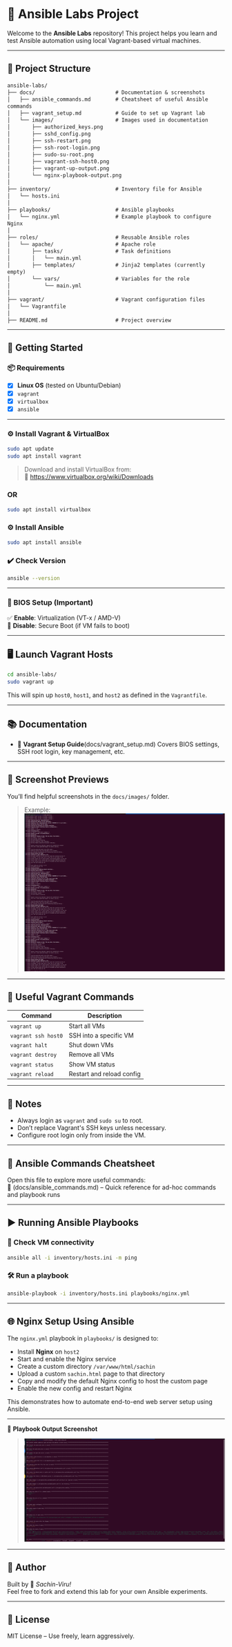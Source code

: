 # 🧪 Ansible Labs Project

Welcome to the **Ansible Labs** repository! This project helps you learn and test Ansible automation using local Vagrant-based virtual machines.

---

## 📁 Project Structure

```
ansible-labs/
├── docs/                          # Documentation & screenshots
│   ├── ansible_commands.md        # Cheatsheet of useful Ansible commands
│   ├── vagrant_setup.md           # Guide to set up Vagrant lab
│   └── images/                    # Images used in documentation
│       ├── authorized_keys.png
│       ├── sshd_config.png
│       ├── ssh-restart.png
│       ├── ssh-root-login.png
│       ├── sudo-su-root.png
│       ├── vagrant-ssh-host0.png
│       ├── vagrant-up-output.png
│       └── nginx-playbook-output.png
│
├── inventory/                     # Inventory file for Ansible
│   └── hosts.ini
│
├── playbooks/                     # Ansible playbooks
│   └── nginx.yml                  # Example playbook to configure Nginx
│
├── roles/                         # Reusable Ansible roles
│   └── apache/                    # Apache role
│       ├── tasks/                 # Task definitions
│       │   └── main.yml
│       ├── templates/             # Jinja2 templates (currently empty)
│       └── vars/                  # Variables for the role
│           └── main.yml
│
├── vagrant/                       # Vagrant configuration files
│   └── Vagrantfile
│
├── README.md                      # Project overview
```

---

## 🚀 Getting Started

### 📦 Requirements

- [x] **Linux OS** (tested on Ubuntu/Debian)
- [x] `vagrant`
- [x] `virtualbox`
- [x] `ansible`

---

### ⚙️ Install Vagrant & VirtualBox

```bash
sudo apt update
sudo apt install vagrant
```

> Download and install VirtualBox from:  
> 🔗 https://www.virtualbox.org/wiki/Downloads

### OR

```bash
sudo apt install virtualbox
```

### ⚙️ Install Ansible

```bash
sudo apt install ansible
```

### ✔️ Check Version

```bash
ansible --version
```

---

### 🔐 BIOS Setup (Important)

✅ **Enable**: Virtualization (VT-x / AMD-V)  
🚫 **Disable**: Secure Boot (if VM fails to boot)

---

## 🖥️ Launch Vagrant Hosts

```bash
cd ansible-labs/
sudo vagrant up
```

This will spin up `host0`, `host1`, and `host2` as defined in the `Vagrantfile`.

---

## 📚 Documentation

- 📘 **Vagrant Setup Guide**(docs/vagrant_setup.md)
  Covers BIOS settings, SSH root login, key management, etc.

---

## 📸 Screenshot Previews

You’ll find helpful screenshots in the `docs/images/` folder.

> Example:  
> ![vagrant up](docs/images/vagrant-up-output.png)

---

## 🔧 Useful Vagrant Commands

| Command                    | Description                          |
|---------------------------|--------------------------------------|
| `vagrant up`              | Start all VMs                        |
| `vagrant ssh host0`       | SSH into a specific VM               |
| `vagrant halt`            | Shut down VMs                        |
| `vagrant destroy`         | Remove all VMs                       |
| `vagrant status`          | Show VM status                       |
| `vagrant reload`          | Restart and reload config            |

---

## 📌 Notes

- Always login as `vagrant` and `sudo su` to root.
- Don’t replace Vagrant's SSH keys unless necessary.
- Configure root login only from inside the VM.

---

## 📘 Ansible Commands Cheatsheet

Open this file to explore more useful commands:  
📄 (docs/ansible_commands.md) – Quick reference for ad-hoc commands and playbook runs

---

## ▶️ Running Ansible Playbooks

### 🔁 Check VM connectivity

```bash
ansible all -i inventory/hosts.ini -m ping
```

### 🛠️ Run a playbook

```bash
ansible-playbook -i inventory/hosts.ini playbooks/nginx.yml
```

---

## 🌐 Nginx Setup Using Ansible

The `nginx.yml` playbook in `playbooks/` is designed to:

- Install **Nginx** on `host2`  
- Start and enable the Nginx service  
- Create a custom directory `/var/www/html/sachin`  
- Upload a custom `sachin.html` page to that directory  
- Copy and modify the default Nginx config to host the custom page  
- Enable the new config and restart Nginx  

This demonstrates how to automate end-to-end web server setup using Ansible.

---

📸 **Playbook Output Screenshot**  
> ![nginx-playbook-output](docs/images/nginx-playbook-output.png)

---

## 🧠 Author

Built by 🚀 *Sachin-Viru!*  
Feel free to fork and extend this lab for your own Ansible experiments.

---

## 📜 License

MIT License – Use freely, learn aggressively.

